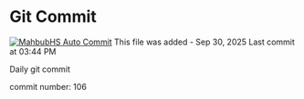 # Git Commit
[![MahbubHS Auto Commit](https://github.com/MahbubHS/active/actions/workflows/main.yml/badge.svg)](https://github.com/MahbubHS/active/actions/workflows/main.yml)
This file was added - Sep 30, 2025
Last commit at 03:44 PM

Daily git commit

commit number: 106
